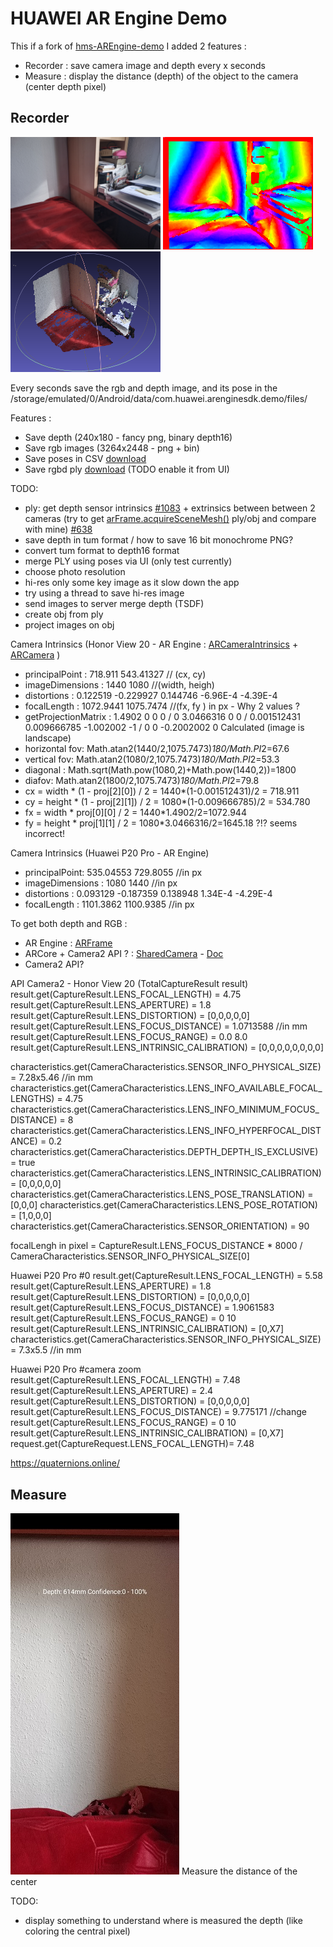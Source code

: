 # HUAWEI AR Engine Demo

This if a fork of [hms-AREngine-demo](https://github.com/HMS-Core/hms-AREngine-demo)
I added 2 features :
- Recorder : save camera image and depth every x seconds
- Measure : display the distance (depth) of the object to the camera (center depth pixel)

## Recorder

<img src="HwAREngineDemo/src/test/resources/00000012_image.jpg" width="240" /> ![](HwAREngineDemo/src/test/resources/00000012_depth.png) <img src="doc/plymeshlab.png" width="240" />

Every seconds save the rgb and depth image, and its pose in the /storage/emulated/0/Android/data/com.huawei.arenginesdk.demo/files/

Features :
- Save depth (240x180 - fancy png, binary depth16)
- Save rgb images (3264x2448 - png + bin)
- Save poses in CSV [download](doc/poses.csv)
- Save rgbd ply [download](HwAREngineDemo/src/test/resources/00000012.ply) (TODO enable it from UI)

TODO:
- ply: get depth sensor intrinsics [#1083](https://github.com/google-ar/arcore-android-sdk/issues/1083) + extrinsics between between 2 cameras (try to get [arFrame.acquireSceneMesh()](https://developer.huawei.com/consumer/en/doc/development/HMSCore-References-V5/frame-0000001050121447-V5#EN-US_TOPIC_0000001050126786__section167911410271) ply/obj and compare with mine) [#638](https://github.com/google-ar/arcore-android-sdk/issues/638#issuecomment-438785104)
- save depth in tum format / how to save 16 bit monochrome PNG?
- convert tum format to depth16 format
- merge PLY using poses via UI (only test currently)
- choose photo resolution
- hi-res only some key image as it slow down the app
- try using a thread to save hi-res image
- send images to server merge depth (TSDF)
- create obj from ply
- project images on obj

Camera Intrinsics (Honor View 20 - AR Engine : [ARCameraIntrinsics](https://developer.huawei.com/consumer/en/doc/HMSCore-References-V5/camera_intrinsics-0000001051140882-V5) + [ARCamera](https://developer.huawei.com/consumer/en/doc/development/HMSCore-Library-V5/camera-0000001050121437-V5) )
- principalPoint : 718.911 543.41327 // (cx, cy)
- imageDimensions : 1440 1080 //(width, heigh)
- distortions : 0.122519 -0.229927 0.144746 -6.96E-4 -4.39E-4
- focalLength : 1072.9441 1075.7474 //(fx, fy ) in px - Why 2 values ?  
- getProjectionMatrix : 1.4902 0 0 0 / 0 3.0466316 0 0 / 0.001512431 0.009666785 -1.002002 -1 / 0 0 -0.2002002 0
Calculated (image is landscape)
- horizontal fov: Math.atan2(1440/2,1075.7473)*180/Math.PI*2=67.6
- vertical   fov: Math.atan2(1080/2,1075.7473)*180/Math.PI*2=53.3
- diagonal : Math.sqrt(Math.pow(1080,2)+Math.pow(1440,2))=1800
- diafov: Math.atan2(1800/2,1075.7473)*180/Math.PI*2=79.8
- cx = width * (1 - proj[2][0]) / 2 = 1440*(1-0.001512431)/2 = 718.911
- cy = height * (1 - proj[2][1]) / 2 = 1080*(1-0.009666785)/2 = 534.780
- fx = width * proj[0][0] / 2 = 1440*1.4902/2=1072.944
- fy = height * proj[1][1] / 2 = 1080*3.0466316/2=1645.18 ?!? seems incorrect!

Camera Intrinsics (Huawei P20 Pro - AR Engine)
- principalPoint: 535.04553 729.8055 //in px
- imageDimensions : 1080 1440 //in px
- distortions : 0.093129 -0.187359 0.138948 1.34E-4 -4.29E-4
- focalLength : 1101.3862 1100.9385 //in px


To get both depth and RGB : 
- AR Engine : [ARFrame](https://developer.huawei.com/consumer/en/doc/HMSCore-References-V5/frame-0000001050121447-V5)
- ARCore + Camera2 API ? : [SharedCamera](https://developers.google.com/ar/reference/java/com/google/ar/core/SharedCamera) - [Doc](https://developers.google.com/ar/develop/java/camera-sharing)
- Camera2 API?


API Camera2 - Honor View 20
(TotalCaptureResult result)
result.get(CaptureResult.LENS_FOCAL_LENGTH) = 4.75
result.get(CaptureResult.LENS_APERTURE) = 1.8
result.get(CaptureResult.LENS_DISTORTION) = [0,0,0,0,0]
result.get(CaptureResult.LENS_FOCUS_DISTANCE) = 1.0713588 //in mm
result.get(CaptureResult.LENS_FOCUS_RANGE) = 0.0 8.0
result.get(CaptureResult.LENS_INTRINSIC_CALIBRATION) = [0,0,0,0,0,0,0,0]

characteristics.get(CameraCharacteristics.SENSOR_INFO_PHYSICAL_SIZE) = 7.28x5.46 //in mm
characteristics.get(CameraCharacteristics.LENS_INFO_AVAILABLE_FOCAL_LENGTHS) = 4.75
characteristics.get(CameraCharacteristics.LENS_INFO_MINIMUM_FOCUS_DISTANCE) = 8
characteristics.get(CameraCharacteristics.LENS_INFO_HYPERFOCAL_DISTANCE) = 0.2
characteristics.get(CameraCharacteristics.DEPTH_DEPTH_IS_EXCLUSIVE) = true
characteristics.get(CameraCharacteristics.LENS_INTRINSIC_CALIBRATION) = [0,0,0,0,0]
characteristics.get(CameraCharacteristics.LENS_POSE_TRANSLATION) = [0,0,0]
characteristics.get(CameraCharacteristics.LENS_POSE_ROTATION) = [1,0,0,0]
characteristics.get(CameraCharacteristics.SENSOR_ORIENTATION) = 90


focalLengh in pixel = CaptureResult.LENS_FOCUS_DISTANCE * 8000 / CameraCharacteristics.SENSOR_INFO_PHYSICAL_SIZE[0]


Huawei P20 Pro #0
result.get(CaptureResult.LENS_FOCAL_LENGTH) = 5.58
result.get(CaptureResult.LENS_APERTURE) = 1.8
result.get(CaptureResult.LENS_DISTORTION) = [0,0,0,0,0]
result.get(CaptureResult.LENS_FOCUS_DISTANCE) = 1.9061583
result.get(CaptureResult.LENS_FOCUS_RANGE) = 0 10
result.get(CaptureResult.LENS_INTRINSIC_CALIBRATION) = [0,X7]
characteristics.get(CameraCharacteristics.SENSOR_INFO_PHYSICAL_SIZE) = 7.3x5.5 //in mm

Huawei P20 Pro #camera zoom
result.get(CaptureResult.LENS_FOCAL_LENGTH) = 7.48
result.get(CaptureResult.LENS_APERTURE) = 2.4
result.get(CaptureResult.LENS_DISTORTION) = [0,0,0,0,0]
result.get(CaptureResult.LENS_FOCUS_DISTANCE) = 9.775171 //change
result.get(CaptureResult.LENS_FOCUS_RANGE) = 0 10
result.get(CaptureResult.LENS_INTRINSIC_CALIBRATION) = [0,X7]
request.get(CaptureRequest.LENS_FOCAL_LENGTH)= 7.48

https://quaternions.online/

## Measure

![Screenshot_resized25](doc/Screenshot_resized25.jpg)
Measure the distance of the center

TODO:
- display something to understand where is measured the depth (like coloring the central pixel)
